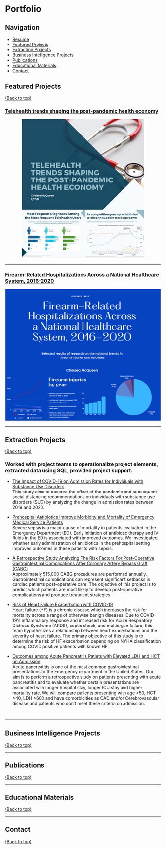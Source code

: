 # Portfolio

## Navigation

<!-- After you have introduced your project, it is a good idea to add a **Table of contents** or **TOC** as **cool** people say it. This would make it easier for people to navigate through your README and find exactly what they are looking for.

Here is a sample TOC(*wow! such cool!*) that is actually the TOC for this README. -->

- [Resume](https://github.com/chelseamcqueen/Profesh/blob/main/Resumes-CVs/McQueen%20Resume%202021.pdf)
- [Featured Projects](#featured-projects)
- [Extraction Projects](#extraction-projects)
- [Business Intelligence Projects](#business-intelligence-projects)
- [Publications](#publications)
- [Educational Materials](#educational-materials)
- [Contact](#contact)
 

## Featured Projects
[(Back to top)](#navigation)

### [Telehealth trends shaping the post-pandemic health economy](https://github.com/chelseamcqueen/2021-Telehealth-Trends#readme)


<p align="center">
<img src="images/telehealth_thumbnail.jpg?raw=true"/>
</p>


---
### [Firearm-Related Hospitalizations Across a National Healthcare System, 2016-2020](/sample_page)

<p align="center">
  <img src="images/firearm_thumbnail.jpg?raw=true"/>
</p>

<!-- ---
### [Project 3](http://example.com/)

<p align="center">
<img src="images/dummy_thumbnail.jpg?raw=true"/>
</p>
 -->
---

## Extraction Projects
[(Back to top)](#navigation)
### Worked with project teams to operationalize project elements, extracted data using SQL, provided project support.

- [The Impact of COVID-19 on Admission Rates for Individuals with Substance Use Disorders](https://github.com/chelseamcqueen/Impact-of-COVID-19-on-admission-rates-for-individuals-with-substance-use-disorders)<br>
  This study aims to observe the effect of the pandemic and subsequent social distancing recommendations on individuals with substance use disorders (SUD) by analyzing the change in admission rates between 2019 and 2020.<br>
  
- [Prehospital Antibiotics Improve Morbidity and Mortality of Emergency Medical Service Patients](https://github.com/chelseamcqueen/Prehospital-Antibiotics-Improve-Outcomes-of-Emergency-Patients-with-Sepsis)<br>
  Severe sepsis is a major cause of mortality in patients evaluated in the Emergency Department (ED). Early initiation of antibiotic therapy and IV fluids in the ED is associated with improved outcomes. We investigated whether early administration of antibiotics in the
prehospital setting improves outcomes in these patients with sepsis.<br>

- [A Retrospective Study Analyzing The Risk Factors For Post-Operative Gastrointestinal Complications After Coronary Artery Bypass Graft (CABG)](https://github.com/chelseamcqueen/Post-op-Complications-after-CABG) <br>
Approximately 515,000 CABG procedures are performed annually. Gastrointestinal complications can represent significant setbacks in cardiac patients post-operative care. The objective of this project is to predict which patients  are most likely to develop post-operative complications and produce treatment strategies.<br>

- [Risk of Heart Failure Exacerbation with COVID-19](https://github.com/chelseamcqueen/COVID-19-and-Heart-Failure-Exacerbation/) <br>
Heart failure (HF) is a chronic disease which increases the risk for mortality across a range of otherwise benign diseases. Due to COVID-19's inflammatory response and increased risk for Acute Respiratory Distress Syndrome (ARDS), septic shock, and multiorgan failure; this team hypothesizes a relationship between heart exacerbations and the severity of heart failure. The primary objective of this study is to determine the risk of HF exacerbation depending on NYHA classification among COVID positive patients with known HF. <br>

- [Outcomes among Acute Pancreatitis Patiets with Elevated LDH and HCT on Admission](https://github.com/chelseamcqueen/Outcomes-in-Acute-Pancreatitis-patients-with-elevated-LDH-and-HCT)<br>
  Acute pancreatitis is one of the most common gastrointestinal presentations to the Emergency department in the United States. Our aim is to perform a retrospective study on patients presenting with acute pancreatitis and to evaluate whether certain presentations are associated with longer hospital stay, longer ICU stay and higher mortality rate. We will compare patients presenting with age >50, HCT >40, LDH >600 and have comorbidities as CAD and/or Cerebrovascular disease and patients who don’t meet these criteria on admission. 
 <br>

---
## Business Intelligence Projects
[(Back to top)](#navigation)


---
## Publications
[(Back to top)](#navigation)


---
## Educational Materials
[(Back to top)](#navigation)

---
## Contact
[(Back to top)](#navigation)
